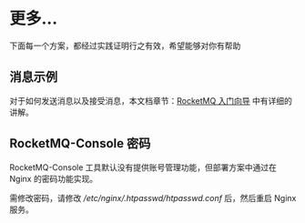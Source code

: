 # 更多...

下面每一个方案，都经过实践证明行之有效，希望能够对你有帮助

## 消息示例

对于如何发送消息以及接受消息，本文档章节：[RocketMQ 入门向导](zh/stack-installation.md#rocketmq-入门向导) 中有详细的讲解。

## RocketMQ-Console 密码

RocketMQ-Console 工具默认没有提供账号管理功能，但部署方案中通过在 Nginx 的密码功能实现。  
 
需修改密码，请修改 */etc/nginx/.htpasswd/htpasswd.conf* 后，然后重启 Nginx 服务。